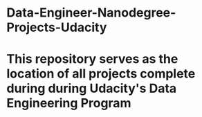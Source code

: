 # Data-Engineer-Nanodegree-Projects-Udacity

# This repository serves as the location of all projects complete during during Udacity's Data Engineering Program
